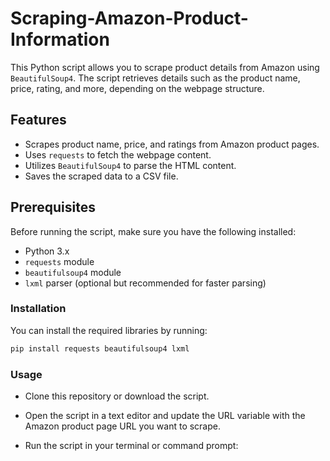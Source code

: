 # Scraping-Amazon-Product-Information
This Python script allows you to scrape product details from Amazon using `BeautifulSoup4`. The script retrieves details such as the product name, price, rating, and more, depending on the webpage structure.

## Features
- Scrapes product name, price, and ratings from Amazon product pages.
- Uses `requests` to fetch the webpage content.
- Utilizes `BeautifulSoup4` to parse the HTML content.
- Saves the scraped data to a CSV file.

## Prerequisites

Before running the script, make sure you have the following installed:

- Python 3.x
- `requests` module
- `beautifulsoup4` module
- `lxml` parser (optional but recommended for faster parsing)

### Installation

You can install the required libraries by running:

```bash
pip install requests beautifulsoup4 lxml
```
### Usage

- Clone this repository or download the script.

- Open the script in a text editor and update the URL variable with the  Amazon product page URL you want to scrape.

- Run the script in your terminal or command prompt:
